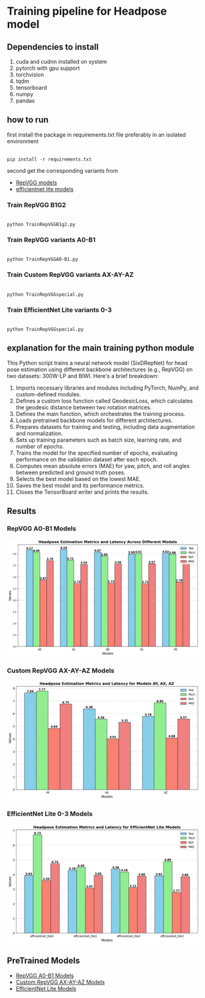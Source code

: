# Training pipeline for Headpose model
## Dependencies to install
1. cuda and cudnn installed on system
2. pytorch with gpu support
3. torchvision
4. tqdm
5. tensorboard 
6. numpy
7. pandas
## how to run
first install the package in requirements.txt file preferably in an isolated environment 
```console

pip install -r requirements.txt
```
second get the corresponding variants from

- <a href="https://drive.google.com/drive/folders/1Avome4KvNp0Lqh2QwhXO6L5URQjzCjUq">RepVGG models</a> 
- <a href="https://drive.google.com/drive/folders/1FmEwGVxDZ4qC5cEH0PYaY_98LEDz9WhP?usp=drive_link">efficientnet lite models</a> 

### Train RepVGG B1G2
```console

python TrainRepVGGB1g2.py
```
### Train RepVGG variants A0-B1
```console

python TrainRepVGGA0-B1.py
```
### Train Custom RepVGG variants AX-AY-AZ
```console

python TrainRepVGGspecial.py
```
### Train EfficientNet Lite variants 0-3
```console

python TrainRepVGGspecial.py
```

## explanation for the main training python module
This Python script trains a neural network model (SixDRepNet) for head pose estimation using different backbone architectures (e.g., RepVGG) on two datasets: 300W-LP and BIWI. Here's a brief breakdown:

1. Imports necessary libraries and modules including PyTorch, NumPy, and custom-defined modules.
2. Defines a custom loss function called GeodesicLoss, which calculates the geodesic distance between two rotation matrices.
3. Defines the main function, which orchestrates the training process.
4. Loads pretrained backbone models for different architectures.
5. Prepares datasets for training and testing, including data augmentation and normalization.
6. Sets up training parameters such as batch size, learning rate, and number of epochs.
7. Trains the model for the specified number of epochs, evaluating performance on the validation dataset after each epoch.
8. Computes mean absolute errors (MAE) for yaw, pitch, and roll angles between predicted and ground truth poses.
9. Selects the best model based on the lowest MAE.
10. Saves the best model and its performance metrics.
11. Closes the TensorBoard writer and prints the results.

## Results
### RepVGG A0-B1 Models
![image](./repvgggraph.png)
### Custom RepVGG AX-AY-AZ Models
![image](./axazgraph.png)
### EfficientNet Lite 0-3 Models
![image](./effgraph.png)

## PreTrained Models
- <a href="https://drive.google.com/drive/folders/16ynMygSYC5ysvucNvzVCgJ81QCjO3wPC?usp=sharing">RepVGG A0-B1 Models</a>
- <a href="https://drive.google.com/drive/folders/1yFKmrGoyEFrR_T9ZfZJNLPWP0XXHnSCM?usp=drive_link">Custom RepVGG AX-AY-AZ Models</a>
- <a href="https://drive.google.com/drive/folders/1yFKmrGoyEFrR_T9ZfZJNLPWP0XXHnSCM?usp=drive_link">EfficientNet Lite Models</a>
